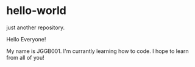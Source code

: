 # hello-world
just another repository.

Hello Everyone!

My name is JGGB001. I'm currantly learning how to code. 
I hope to learn from all of you!
